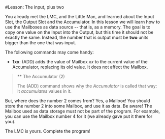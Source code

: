 #Lesson: The input, plus two

You already met the LMC, and the Little Man, and learned about the Input Slot, the Output Slot and the Accumulator.
In this lesson we will learn how to use the Mailboxes as data source -- that is, as a memory.
The goal is to copy one value on the Input into the Output, but this time it should not be exactly the same.
Instead, the number that is output must be **two** units bigger than the one that was input.

The following commands may come handy:
+ **1xx**: (ADD) adds the value of Mailbox _xx_ to the current value of the Accumulator, replacing its old value.
                 It does not affect the Mailbox.

> ** The Accumulator (2)
>
> The (ADD) command shows why the _Accumulator_ is called that way: it _accumulates_ values in it.

But, where does the number 2 comes from? 
Yes, a Mailbox!
You should store the number 2 into some Mailbox, and use it as data.
Be aware! The Mailbox used as data storage must not be part of the program.
For example, you can use the Mailbox number 4 for it (we already gave put it there for you).

The LMC is yours. Complete the program!
